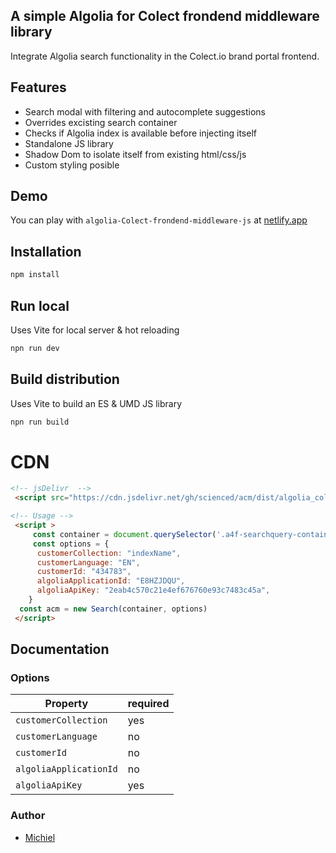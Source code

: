 ## A simple Algolia for Colect frondend middleware library
Integrate Algolia search functionality in the Colect.io brand portal frontend. 

## Features

- Search modal with filtering and autocomplete suggestions
- Overrides excisting search container
- Checks if Algolia index is available before injecting itself
- Standalone JS library
- Shadow Dom to isolate itself from existing html/css/js
- Custom styling posible 

## Demo

You can play with `algolia-Colect-frondend-middleware-js` at [netlify.app](https://algolia-poc.netlify.app/) 

## Installation

```sh
npm install
```
## Run local
Uses Vite for local server & hot reloading

```sh
npn run dev
```

## Build distribution
Uses Vite to build an ES & UMD JS library

```sh
npn run build
```

# CDN

```html
<!-- jsDelivr  -->
 <script src="https://cdn.jsdelivr.net/gh/scienced/acm/dist/algolia_colect_middleware.umd.js"></script> -->

<!-- Usage -->
 <script >
     const container = document.querySelector('.a4f-searchquery-container')
     const options = {
      customerCollection: "indexName",
      customerLanguage: "EN",
      customerId: "434783",
      algoliaApplicationId: "E8HZJDQU",
      algoliaApiKey: "2eab4c570c21e4ef676760e93c7483c45a",
    }
  const acm = new Search(container, options)
 </script>
```

## Documentation

### Options

| Property | required    |
| -------- | ------- |
| `customerCollection`    | yes  |
| `customerLanguage`    | no  |
| `customerId`    | no  |
| `algoliaApplicationId`    | no  |
| `algoliaApiKey`    | yes  |


### Author
- [Michiel](https://github.com/scienced)

